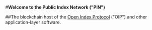 #**Welcome to the Public Index Network ("PIN")** 

##The blockchain host of the [Open Index Protocol](https://www.openindexprotocol.com/) ("OIP") and other application-layer software. 
